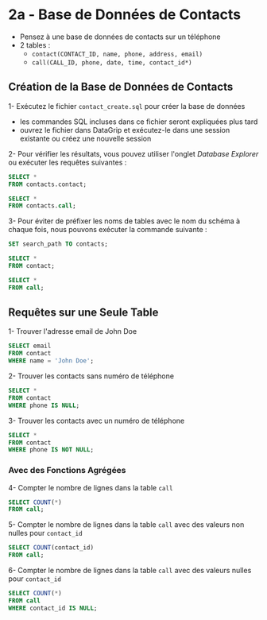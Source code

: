 # 2a - Base de Données de Contacts

- Pensez à une base de données de contacts sur un téléphone
- 2 tables :
    - `contact(CONTACT_ID, name, phone, address, email)`
    - `call(CALL_ID, phone, date, time, contact_id*)`

## Création de la Base de Données de Contacts

1- Exécutez le fichier `contact_create.sql` pour créer la base de données

- les commandes SQL incluses dans ce fichier seront expliquées plus tard
- ouvrez le fichier dans DataGrip et exécutez-le dans une session existante ou
  créez une nouvelle session

2- Pour vérifier les résultats, vous pouvez utiliser l'onglet *Database
Explorer* ou exécuter les requêtes suivantes :

```sql
SELECT *
FROM contacts.contact;

SELECT *
FROM contacts.call;
```

3- Pour éviter de préfixer les noms de tables avec le nom du schéma à chaque
fois, nous pouvons exécuter la commande suivante :

```sql
SET search_path TO contacts;

SELECT *
FROM contact;

SELECT *
FROM call;
```

## Requêtes sur une Seule Table

1- Trouver l'adresse email de John Doe

```sql
SELECT email
FROM contact
WHERE name = 'John Doe';
```

2- Trouver les contacts sans numéro de téléphone

```sql
SELECT *
FROM contact
WHERE phone IS NULL;
```

3- Trouver les contacts avec un numéro de téléphone

```sql
SELECT *
FROM contact
WHERE phone IS NOT NULL;
```

### Avec des Fonctions Agrégées

4- Compter le nombre de lignes dans la table `call`

```sql
SELECT COUNT(*)
FROM call;
```

5- Compter le nombre de lignes dans la table `call` avec des valeurs non nulles
pour `contact_id`

```sql
SELECT COUNT(contact_id)
FROM call;
```

6- Compter le nombre de lignes dans la table `call` avec des valeurs nulles
pour `contact_id`

```sql
SELECT COUNT(*)
FROM call
WHERE contact_id IS NULL;
```